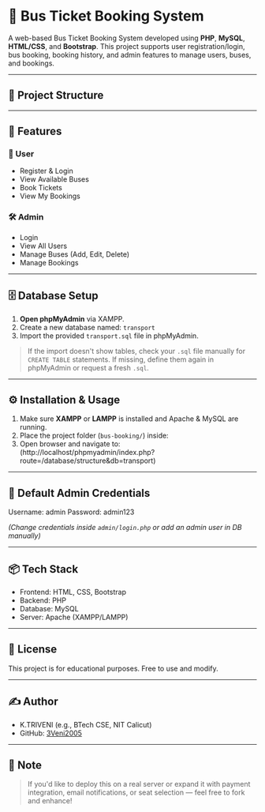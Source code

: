 # 🚌 Bus Ticket Booking System

A web-based Bus Ticket Booking System developed using **PHP**, **MySQL**, **HTML/CSS**, and **Bootstrap**. This project supports user registration/login, bus booking, booking history, and admin features to manage users, buses, and bookings.

---

## 📁 Project Structure

---

## 🧰 Features

### 👤 User
- Register & Login
- View Available Buses
- Book Tickets
- View My Bookings

### 🛠️ Admin
- Login
- View All Users
- Manage Buses (Add, Edit, Delete)
- Manage Bookings

---

## 🗄️ Database Setup

1. **Open phpMyAdmin** via XAMPP.
2. Create a new database named: `transport`
3. Import the provided `transport.sql` file in phpMyAdmin.

> If the import doesn't show tables, check your `.sql` file manually for `CREATE TABLE` statements. If missing, define them again in phpMyAdmin or request a fresh `.sql`.

---

## ⚙️ Installation & Usage

1. Make sure **XAMPP** or **LAMPP** is installed and Apache & MySQL are running.
2. Place the project folder (`bus-booking/`) inside:
3. Open browser and navigate to:
(http://localhost/phpmyadmin/index.php?route=/database/structure&db=transport)

---

## 🔐 Default Admin Credentials

Username: admin
Password: admin123

*(Change credentials inside `admin/login.php` or add an admin user in DB manually)*

---

## 📦 Tech Stack

- Frontend: HTML, CSS, Bootstrap
- Backend: PHP
- Database: MySQL
- Server: Apache (XAMPP/LAMPP)

---

## 📄 License

This project is for educational purposes. Free to use and modify.

---

## ✍️ Author

- K.TRIVENI (e.g., BTech CSE, NIT Calicut)
- GitHub: [3Veni2005](https://github.com/3Veni2005)

---

## 📌 Note

> If you'd like to deploy this on a real server or expand it with payment integration, email notifications, or seat selection — feel free to fork and enhance!

